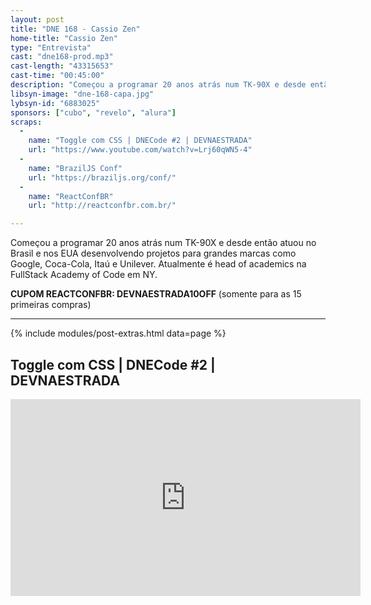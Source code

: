 ```yaml
---
layout: post
title: "DNE 168 - Cassio Zen"
home-title: "Cassio Zen"
type: "Entrevista"
cast: "dne168-prod.mp3"
cast-length: "43315653"
cast-time: "00:45:00"
description: "Começou a programar 20 anos atrás num TK-90X e desde então atuou no Brasil e nos EUA desenvolvendo projetos para grandes marcas como Google, Coca-Cola, Itaú e Unilever. Atualmente é head of academics na FullStack Academy of Code em NY."
libsyn-image: "dne-168-capa.jpg"
lybsyn-id: "6883025"
sponsors: ["cubo", "revelo", "alura"]
scraps:
  -
    name: "Toggle com CSS | DNECode #2 | DEVNAESTRADA"
    url: "https://www.youtube.com/watch?v=Lrj60qWN5-4"
  -
    name: "BrazilJS Conf"
    url: "https://braziljs.org/conf/"
  -
    name: "ReactConfBR"
    url: "http://reactconfbr.com.br/"

---
```


Começou a programar 20 anos atrás num TK-90X e desde então atuou no Brasil e nos EUA desenvolvendo projetos para grandes marcas como Google, Coca-Cola, Itaú e Unilever. Atualmente é head of academics na FullStack Academy of Code em NY.

<strong>CUPOM REACTCONFBR: DEVNAESTRADA10OFF</strong> (somente para as 15 primeiras compras)

---

{% include modules/post-extras.html data=page %}

<section class="post-youtube">
  <h2 class="post-youtube-title">
    Toggle com CSS | DNECode #2 | DEVNAESTRADA
  </h2>
  <div class="v-wrapper">
    <iframe class="v-iframe" width="560" height="315" src="https://www.youtube.com/embed/Lrj60qWN5-4" frameborder="0" allowfullscreen></iframe>
  </div>
</section>
